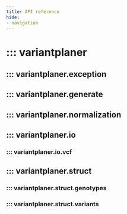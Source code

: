 ```yaml
---
title: API reference
hide:
- navigation
---
```


# ::: variantplaner

## ::: variantplaner.exception

## ::: variantplaner.generate

## ::: variantplaner.normalization

## ::: variantplaner.io

### ::: variantplaner.io.vcf

## ::: variantplaner.struct

### ::: variantplaner.struct.genotypes

### ::: variantplaner.struct.variants
